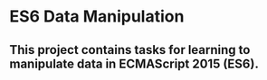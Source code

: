 # ES6 Data Manipulation

##  This project contains tasks for learning to manipulate data in ECMAScript 2015 (ES6).
